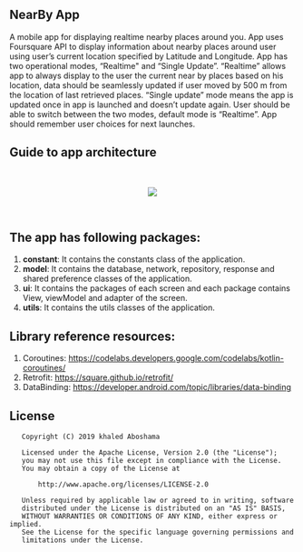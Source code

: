 ## NearBy App
A mobile app for displaying realtime nearby places around you.
App uses Foursquare API to display information about nearby places around user using user’s current location specified by Latitude and Longitude. App has two operational modes, “Realtime" and “Single Update”. “Realtime” allows app to always display to the user the current near by places based on his location, data should be seamlessly updated if user
moved by 500 m from the location of last retrieved places. “Single update” mode means the app is updated once in app is launched and doesn’t update again. User should be able to switch between the two modes, default mode is “Realtime”. App should remember user choices for next launches.


## Guide to app architecture
<br>
<p align="center">
  <img src="https://user-images.githubusercontent.com/5102649/107129642-78415a80-68cf-11eb-83de-fee045b4d7bc.PNG">
</p>
<br>

## The app has following packages:
1. **constant**: It contains the constants class of the application.
2. **model**: It contains the database, network, repository, response and shared preference classes of the application.
3. **ui**: It contains the packages of each screen and each package contains View, viewModel and adapter of the screen.
4. **utils**: It contains the utils classes of the application.



## Library reference resources:
1. Coroutines: https://codelabs.developers.google.com/codelabs/kotlin-coroutines/
2. Retrofit: https://square.github.io/retrofit/
3. DataBinding: https://developer.android.com/topic/libraries/data-binding

## License
```
   Copyright (C) 2019 khaled Aboshama

   Licensed under the Apache License, Version 2.0 (the "License");
   you may not use this file except in compliance with the License.
   You may obtain a copy of the License at

       http://www.apache.org/licenses/LICENSE-2.0

   Unless required by applicable law or agreed to in writing, software
   distributed under the License is distributed on an "AS IS" BASIS,
   WITHOUT WARRANTIES OR CONDITIONS OF ANY KIND, either express or implied.
   See the License for the specific language governing permissions and
   limitations under the License.
```

